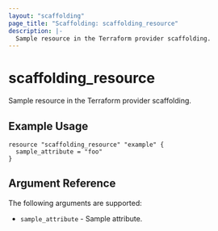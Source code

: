 ```yaml
---
layout: "scaffolding"
page_title: "Scaffolding: scaffolding_resource"
description: |-
  Sample resource in the Terraform provider scaffolding.
---
```


# scaffolding_resource

Sample resource in the Terraform provider scaffolding.

## Example Usage

```hcl
resource "scaffolding_resource" "example" {
  sample_attribute = "foo"
}
```

## Argument Reference

The following arguments are supported:

* `sample_attribute` - Sample attribute.

